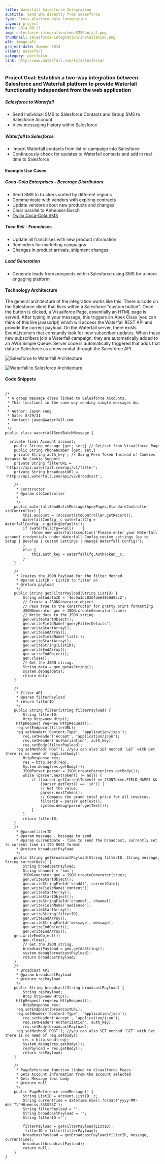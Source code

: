 ```yaml
---
title: Waterfall Salesforce Integration
subtitle: Send SMS directly from Salesforce
type: Cross-platform data integration
layout: project
date: 2014-08-11
img: salesforce-integration/sendSMSContact.png
thumbnail: salesforce-integration/installation.png
alt: image-alt
project-date: Summer 2014
client: Waterfall
category: portfolio
link: http://www.waterfall.com/is/salesforce/
---
```


### Project Goal: Establish a two-way integration between  Salesforce and Waterfall platform to provide Waterfall  functionality independent from the web application

##### Salesforce to Waterfall

* Send Individual SMS to Salesforce Contacts and Group SMS to  Salesforce Account
* View messaging history within Salesforce

##### Waterfall to Salesforce

* Import Waterfall contacts from list or campaign into Salesforce
* Continuously check for updates to Waterfall contacts and add in real time to Salesforce

#### Example Use Cases

##### Coca-Cola Enterprises - Beverage Distributors

* Send SMS to truckers sorted by different regions
* Communicate with vendors with expiring contracts
* Update vendors about new products and changes
* Clear parallel to Anheuser-Busch
* [Twilio Coca-Cola SMS](https://www.twilio.com/customers/stories/coca-cola)

##### Taco Bell - Franchises

* Update all franchises with new product information
* Reminders for marketing campaigns
* Changes in product arrivals, shipment changes

##### Lead Generation
* Generate leads from prospects within Salesforce using SMS for a more engaging platform


#### Technology Architecture

The general architecture of the integration works like this: There is code on the Salesforce client that lives within a Salesforce "custom button". Once the button is clicked, a Visualforce Page, essentially an HTML page is served. After typing in your message, this triggers an Apex Class (you can think of this like javascript) which will access the Waterfall REST API and provide the correct payload. On the Waterfall server, there exists EventListeners that constantly look for new subscriber updates. When these new subscribers join a Waterfall campaign, they are automatically added to an AWS Simple Queue. Server code is automatically triggered that adds that data to Salesforce as a new contat through the Salesforce API.


![Salesforce to Waterfall Architecture](/img/portfolio/salesforce-integration/salesforce-waterfall-architecture.png)

![Waterfall to Salesforce Architecture](/img/portfolio/salesforce-integration/waterfall-salesforce-architecture.png)

#### Code Snippets

<pre><code>
/*
 * A group message class linked to Salesforce Accounts.
 * This functions in the same way sending single messages do.
 *
 * Author: Jason Feng
 * Date: 8/29/31
 * Contact: jason@waterfall.com
 *
 */
public class waterfallSendBatchMessage {

  private final Account account;
    public String message {get; set;} // Get/set from Visualforce Page
    public String PhoneNumber {get; set;}
    private String auth_key ; // Using Perm Token Instead of Cookies because No Cookie Support
    private String filterURL = 'https://api.waterfall.com/api/v1/filter';
    private String broadcastURl = 'http://api.waterfall.com/api/v2/broadcast';

    /*
     * Constructor
     * @param stdController
     *
     */
    public waterfallSendBatchMessage(ApexPages.StandardController stdController) {
        this.account = (Account)stdController.getRecord();
        WaterfallConfig__c waterfallCfg = WaterfallConfig__c.getOrgDefaults();
        if (waterfallCfg==null)    {
            throw new waterfallException('Please enter your Waterfall account credentials under Waterfall Config custom settings (go to Setup | Develop | Custom Settings | Manage Waterfall Config)');
        }
        else {
            this.auth_key = waterfallCfg.AuthToken__c;
        }
    }

    /*
     * Creates the JSON Payload for the filter Method
     * @param ListID - ListID to filter on
     * @return payload
     */
    public String getFilterPayload(String ListID) {
        String metadataID = '4ec0a3dc0364de64869d93c2';
        // Create a JSONGenerator object.
        // Pass true to the constructor for pretty print formatting.
        JSONGenerator gen = JSON.createGenerator(true);
        // Write data to the JSON string.
        gen.writeStartObject();
        gen.writeFieldName('queryFilterDetails');
        gen.writeStartArray();
        gen.writeEndArray();
        gen.writeFieldName('lists');
        gen.writeStartArray();
        gen.writeString(ListID);
        gen.writeEndArray();
        gen.writeEndObject();
        gen.close();
        // Get the JSON string.
        String data = gen.getAsString();
        system.debug(data);
        return data;
    }

    /*
     * Filter API
     * @param filterPayload
     * return filterID
     */
    public String filter(String filterPayload) {
        String filterID;
        Http http=new Http();
     HttpRequest req=new HttpRequest();
     req.setEndpoint(filterURL);
     req.setHeader('Content-Type', 'application/json');
        req.setHeader('Accept', 'application/json');
        req.setHeader('Authorization', auth_key);
        req.setBody(filterPayload);
     req.setMethod('POST'); //you can also SET method `GET` with Get there is no need of req1.setbody()
        HttpResponse res;
        res = http.send(req);
        System.debug(res.getBody());
        JSONParser parser = JSON.createParser(res.getBody());
        while (parser.nextToken() != null) {
            if ((parser.getCurrentToken() == JSONToken.FIELD_NAME) &&
                (parser.getText() == 'id')) {
                // Get the value.
                parser.nextToken();
                // Compute the grand total price for all invoices.
                filterID = parser.getText();
                system.debug(parser.getText());
            }
        }
        return filterID;
    }
    /*
     * @paramfilterID
     * @param message - Message to send
     * @param currentDate - Time to send the broadcast, currently set to current time in ISO 8601 format
     * @return broadcastPayload
     */
    public String getBroadcastPayload(String filterID, String message, String currentDate) {
        String broadcastPayload;
        String channel = 'sms';
        JSONGenerator gen = JSON.createGenerator(true);
        gen.writeStartObject();
        gen.writeStringField('sendAt', currentDate);
        gen.writeFieldName('content');
        gen.writeStartArray();
        gen.writeStartObject();
        gen.writeStringField('channel', channel);
        gen.writeFieldName('audience');
        gen.writeStartArray();
        gen.writeString(filterID);
        gen.writeEndArray();
        gen.writeStringField('message', message);
        gen.writeEndObject();
        gen.writeEndArray();
    gen.writeEndObject();
        gen.close();
        // Get the JSON string.
        broadcastPayload = gen.getAsString();
        system.debug(broadcastPayload);
        return broadcastPayload;
    }
    /*
     * Broadcast API
     * @param broadcastPayload
     * @return resPayload
     */
    public String broadcast(String broadcastPayload) {
        String resPayload;
        Http http=new Http();
     HttpRequest req=new HttpRequest();
        HttpResponse res;
     req.setEndpoint(broadcastURL);
     req.setHeader('Content-Type', 'application/json');
        req.setHeader('Accept', 'application/json');
        req.setHeader('Authorization', auth_key);
        req.setBody(broadcastPayload);
     req.setMethod('POST'); //you can also SET method `GET` with Get there is no need of req.setbody()
        res = http.send(req);
        System.debug(res.getBody());
        resPayload = res.getBody();
        return resPayload;
    }

    /*
     * PageReference function linked to Visualforce Pages
     * Gets Account information from the account selected
     * Gets Message text body
     * @return null
     */
    public PageReference sendMessage() {
        String ListID = account.ListID__c;
        String currentTime = datetime.now().format('yyyy-MM-dd\'T\'HH:mm:ss.SSSSSSZ');
        String filterPayload = '';
        String broadcastPayload = '';
        String filterID ='';

        filterPayload = getFilterPayload(ListID);
         filterID = filter(filterPayload);
        broadcastPayload = getBroadcastPayload(filterID, message, currentTime);
        broadcast(broadcastPayload);
        return null;
    }
}
</code></pre>
